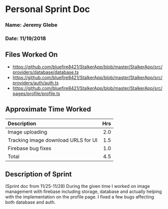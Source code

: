 # Personal Sprint Doc

### Name: Jeremy Glebe
### Date: 11/19/2018

## Files Worked On

- https://github.com/bluefire8421/StalkerApp/blob/master/StalkerApp/src/providers/database/database.ts
- https://github.com/bluefire8421/StalkerApp/blob/master/StalkerApp/src/providers/auth/auth.ts
- https://github.com/bluefire8421/StalkerApp/blob/master/StalkerApp/src/pages/profile/profile.ts


## Approximate Time Worked

| Description                         | Hrs  |
| :---------------------------------- | ---: |
| Image uploading                     | 2.0  |
| Tracking image download URLS for UI | 1.5  |
| Firebase bug fixes                  | 1.0  |
| Total                               | 4.5  |

## Description of Sprint

(Sprint doc from 11/25-11/28) During the given time I worked on image management with firebase including storage, database
and actually helping with the implementation on the profile page. I fixed a few bugs affecting both database and auth.
